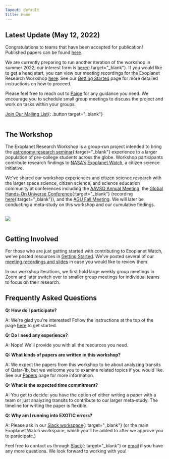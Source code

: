 ```yaml
---
layout: default
title: Home
---
```


<div class="page-display-light" markdown="1">

## Latest Update (May 12, 2022)

Congratulations to teams that have been accepted for publication! Published papers can be found [here](/publications/).

We are currently preparing to run another iteration of the workshop in summer 2022; our interest form is [here](/interestform/){: target="_blank"}. If you would like to get a head start, you can view our meeting recordings for the Exoplanet Research Workshop [here](/meetings/). See our [Getting Started](/getting-started/) page for more detailed instructions on how to proceed.

Please feel free to reach out to [Paige](/contact/) for any guidance you need. We encourage you to schedule small group meetings to discuss the project and work on tasks within your groups.

[Join Our Mailing List](/interestform/){: .button target="_blank"}

</div>

<div class="page-display" markdown="1">

<div class="row" markdown="1">

<div class="column" markdown="1">

## The Workshop

The Exoplanet Research Workshop is a group-run project intended to bring the [astronomy research seminar](https://ui.adsabs.harvard.edu/abs/2018AAS...23212207G/abstract){:target="_blank"} experience to a larger population of pre-college students across the globe. Workshop participants contribute research findings to [NASA's Exoplanet Watch](https://exoplanets.nasa.gov/exoplanet-watch/about-exoplanet-watch/), a citizen science initiative.

We've shared our workshop experiences and citizen science research with the larger space science, citizen science, and science education community at conferences including the [AAVSO Annual Meeting](https://www.aavso.org/aavso-meetings), the [Global Hands-On Universe Conference](https://handsonuniverse.org/ghou2020/){:target="_blank"} (recording [here](https://www.facebook.com/watch/live/?v=949654105549090&t=1720){:target="_blank"}), and the [AGU Fall Meeting](https://www.agu.org/Fall-Meeting). We will later be conducting a meta-study on this workshop and our cumulative findings.

</div>

<div class="column" markdown="1">

![](/assets/transit.jpg)

</div>

</div>

<!-- </div>

<div class="page-display-light" markdown="1"> -->

## Getting Involved

For those who are just getting started with contributing to Exoplanet Watch, we've posted resources in [Getting Started](/getting-started/). We've posted several of our [meeting recordings and slides](/meetings/) in case you would like to review them.

In our workshop iterations, we first hold large weekly group meetings in Zoom and later switch over to smaller group meetings for individual teams to focus on their research. 

</div>

<div class="page-display-light" markdown="1">

## Frequently Asked Questions

**Q: How do I participate?**

A: We're glad you're interested! Follow the instructions at the top of the page [here](/getting-started/) to get started.

**Q: Do I need any experience?**

A: Nope! We'll provide you with all the resources you need.

**Q: What kinds of papers are written in this workshop?**

A: We expect the papers from this workshop to be about analyzing transits of Qatar-1b, but we welcome you to examine related topics if you would like. See our [Papers](/papers/) page for more information.

**Q: What is the expected time commitment?**

A: You get to decide: you have the option of either writing a paper with a team or just analyzing transits to contribute to our larger meta-study. The timeline for writing the paper is flexible.

**Q: Why am I running into EXOTIC errors?**

A: Please ask in our [Slack workspace](/slack/){: target="_blank"} (or the main Exoplanet Watch workspace, which you'll be added to after we approve you to participate.)

Feel free to contact us through [Slack](/slack/){: target="_blank"} or [email](/contact/) if you have any more questions. We look forward to working with you!

</div>
